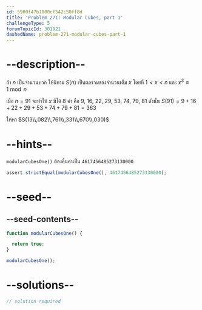 ```yaml
---
id: 5900f47b1000cf542c50ff8d
title: 'Problem 271: Modular Cubes, part 1'
challengeType: 5
forumTopicId: 301921
dashedName: problem-271-modular-cubes-part-1
---
```


# --description--

ถ้า $n$ เป็นจำนวนบวก ให้นิยาม $S(n)$ เป็นผลรวมของจำนวนเต็ม $x$ โดยที่ $1 < x < n$ และ $x^3 \equiv 1\bmod n$

เมื่อ $n = 91$ จะทำให้ $x$ มีได้ 8 ค่า  คือ 9, 16, 22, 29, 53, 74, 79, 81 ดังนั้น $S(91) = 9 + 16 + 22 + 29 + 53 + 74 + 79 + 81 = 363$

ให้หา $S(13\\,082\\,761\\,331\\,670\\,030)$

# --hints--

`modularCubesOne()` ต้องคืนค่าเป็น `4617456485273130000`

```js
assert.strictEqual(modularCubesOne(), 4617456485273130000);
```

# --seed--

## --seed-contents--

```js
function modularCubesOne() {

  return true;
}

modularCubesOne();
```

# --solutions--

```js
// solution required
```
